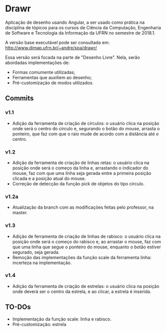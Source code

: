 # Drawr

Aplicação de desenho usando Angular, a ser usado como prática na disciplina de tópicos para os cursos de Ciência da Computação, Engenharia de Software e Tecnologia da Informação da UFRN no semestre de 2018.1.

A versão base executável pode ser consultada em:
http://www.dimap.ufrn.br/~andre/spa/drawr/

Essa versão será focada na parte de "Desenho Livre". Nela, serão abordadas implementações de:
- Formas comumente utilizadas;
- Ferramentas que auxiliem ao desenho;
- Pré-customização de modos utilizados.

## Commits
### v1.1
- Adição da ferramenta de criação de círculos: o usuário clica na posição onde será o centro do círculo e, segurando o botão do mouse, arrasta o ponteiro, que faz com que o raio mude de acordo com a distância até o centro.

### v1.2
- Adição da ferramenta de criação de linhas retas: o usuário clica na posição onde será o começo da linha e, arrastando o indicador do mouse, faz com que uma linha seja gerada entre a primeira posição clicada e a posição atual do mouse.
- Correção de detecção da função pick de objetos do tipo círculo.

### v1.2a
- Atualização da branch com as modificações feitas pelo professor, na master.

### v1.3
- Adição de ferramenta de criação de linhas de rabisco: o usuário clica na posição onde será o começo do rabisco e, ao arrastar o mouse, faz com que uma linha que segue o ponteiro do mouse, enquanto o botão estiver segurado, seja gerada.
- Remoção das implementações da função scale da ferramenta linha: incerteza na implementação.

### v1.4
- Adição da ferramenta de criação de estrelas: o usuário clica na posição onde deverá ser o centro da estrela, e ao clicar, a estrela é inserida.

## TO-DOs
- Implementação da função scale: linha e rabisco.
- Pré-customização: estrela